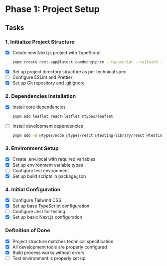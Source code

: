 # Phase 1: Project Setup

## Tasks

### 1. Initialize Project Structure
- [x] Create new Next.js project with TypeScript
  ```bash
  pnpm create next-app@latest camduongtphcm --typescript --tailwind --eslint
  ```
- [x] Set up project directory structure as per technical spec
- [ ] Configure ESLint and Prettier
- [x] Set up Git repository and .gitignore

### 2. Dependencies Installation
- [x] Install core dependencies
  ```bash
  pnpm add leaflet react-leaflet @types/leaflet
  ```
- [ ] Install development dependencies
  ```bash
  pnpm add -D @types/node @types/react @testing-library/react @testing-library/jest-dom jest jest-environment-jsdom
  ```

### 3. Environment Setup
- [x] Create .env.local with required variables
- [x] Set up environment variable types
- [ ] Configure test environment
- [x] Set up build scripts in package.json

### 4. Initial Configuration
- [x] Configure Tailwind CSS
- [x] Set up base TypeScript configuration
- [ ] Configure Jest for testing
- [x] Set up basic Next.js configuration

### Definition of Done
- [x] Project structure matches technical specification
- [x] All development tools are properly configured
- [x] Build process works without errors
- [ ] Test environment is properly set up
